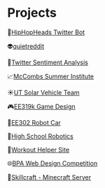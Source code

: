 # Projects

:microphone:[HipHopHeads Twitter Bot](./projects/HipHopHeads.md)

:alien:[quietreddit]()

:baby_chick:[Twitter Sentiment Analysis]()

:chart_with_upwards_trend:[McCombs Summer Institute ]()

:sunny:[UT Solar Vehicle Team]()

:video_game:[EE319k Game Design]()

:red_car:[EE302 Robot Car]()

:triangular_ruler:[High School Robotics]()

:muscle:[Workout Helper Site]()

:globe_with_meridians:[BPA Web Design Competition]()

:hammer:[Skillcraft - Minecraft Server]()
